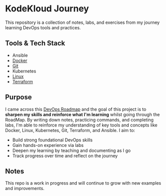 # KodeKloud Journey 

This repository is a collection of notes, labs, and exercises from my journey learning DevOps tools and practices.

## Tools & Tech Stack

- Ansible
- [Docker](/docker-journey)
- [Git](/git-journey)
- Kubernetes
- [Linux](/linux-journey)
- [Terraform](/terraform-journey) 

## Purpose

I came across this [DevOps Roadmap](https://roadmap.sh/devops) and the goal of this project is to **sharpen my skills and reinforce what I'm learning** whilst going through the RoadMap. By writing down notes, practicing commands, and completing labs, I'm able to reinforce my understanding of key tools and concepts like Docker, Linux, Kubernetes, Git, Terraform, and Ansible.
I aim to:

- Build strong foundational DevOps skills
- Gain hands-on experience via labs
- Deepen my learning by teaching and documenting as I go
- Track progress over time and reflect on the journey

## Notes

This repo is a work in progress and will continue to grow with new examples and improvements.
